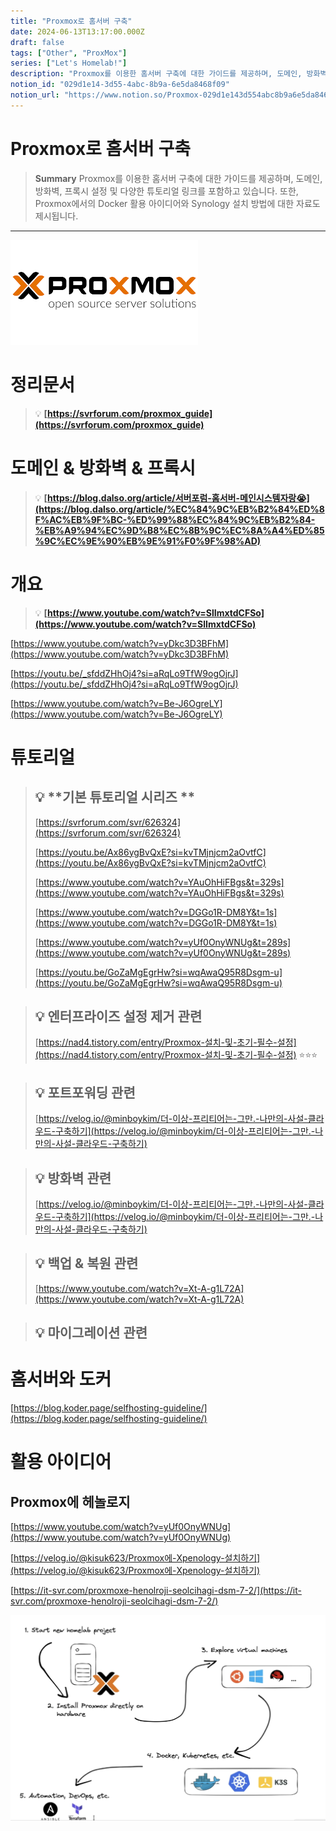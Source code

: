 ```yaml
---
title: "Proxmox로 홈서버 구축"
date: 2024-06-13T13:17:00.000Z
draft: false
tags: ["Other", "ProxMox"]
series: ["Let's Homelab!"]
description: "Proxmox를 이용한 홈서버 구축에 대한 가이드를 제공하며, 도메인, 방화벽, 프록시 설정 및 다양한 튜토리얼 링크를 포함하고 있습니다. 또한, Proxmox에서의 Docker 활용 아이디어와 Synology 설치 방법에 대한 자료도 제시됩니다."
notion_id: "029d1e14-3d55-4abc-8b9a-6e5da8468f09"
notion_url: "https://www.notion.so/Proxmox-029d1e143d554abc8b9a6e5da8468f09"
---
```


# Proxmox로 홈서버 구축

> **Summary**
> Proxmox를 이용한 홈서버 구축에 대한 가이드를 제공하며, 도메인, 방화벽, 프록시 설정 및 다양한 튜토리얼 링크를 포함하고 있습니다. 또한, Proxmox에서의 Docker 활용 아이디어와 Synology 설치 방법에 대한 자료도 제시됩니다.

---

![Image](image_9563adad0c6b.png)


# 정리문서

> 💡 **[https://svrforum.com/proxmox_guide](https://svrforum.com/proxmox_guide)**

# 도메인 & 방화벽 & 프록시

> 💡 **[https://blog.dalso.org/article/서버포럼-홈서버-메인시스템자랑😭](https://blog.dalso.org/article/%EC%84%9C%EB%B2%84%ED%8F%AC%EB%9F%BC-%ED%99%88%EC%84%9C%EB%B2%84-%EB%A9%94%EC%9D%B8%EC%8B%9C%EC%8A%A4%ED%85%9C%EC%9E%90%EB%9E%91%F0%9F%98%AD)**

# 개요

> 💡 **[https://www.youtube.com/watch?v=SlImxtdCFSo](https://www.youtube.com/watch?v=SlImxtdCFSo)**

[https://www.youtube.com/watch?v=yDkc3D3BFhM](https://www.youtube.com/watch?v=yDkc3D3BFhM)

[https://youtu.be/_sfddZHhOj4?si=aRqLo9TfW9ogOjrJ](https://youtu.be/_sfddZHhOj4?si=aRqLo9TfW9ogOjrJ)

[https://www.youtube.com/watch?v=Be-J6OgreLY](https://www.youtube.com/watch?v=Be-J6OgreLY)


# 튜토리얼

> 💡 **기본 튜토리얼 시리즈 **
> ---
>
> [https://svrforum.com/svr/626324](https://svrforum.com/svr/626324)
>
> [https://youtu.be/Ax86ygBvQxE?si=kvTMjnjcm2aOvtfC](https://youtu.be/Ax86ygBvQxE?si=kvTMjnjcm2aOvtfC)
>
> [https://www.youtube.com/watch?v=YAuOhHiFBgs&t=329s](https://www.youtube.com/watch?v=YAuOhHiFBgs&t=329s)
>
> [https://www.youtube.com/watch?v=DGGo1R-DM8Y&t=1s](https://www.youtube.com/watch?v=DGGo1R-DM8Y&t=1s)
>
> [https://www.youtube.com/watch?v=yUf0OnyWNUg&t=289s](https://www.youtube.com/watch?v=yUf0OnyWNUg&t=289s)
>
> [https://youtu.be/GoZaMgEgrHw?si=wqAwaQ95R8Dsgm-u](https://youtu.be/GoZaMgEgrHw?si=wqAwaQ95R8Dsgm-u)
>
>

> 💡 **엔터프라이즈 설정 제거 관련**
> ---
>
> [https://nad4.tistory.com/entry/Proxmox-설치-및-초기-필수-설정](https://nad4.tistory.com/entry/Proxmox-설치-및-초기-필수-설정) ⭐⭐⭐
>
>

> 💡 **포트포워딩 관련**
> ---
>
> [https://velog.io/@minboykim/더-이상-프리티어는-그만.-나만의-사설-클라우드-구축하기](https://velog.io/@minboykim/더-이상-프리티어는-그만.-나만의-사설-클라우드-구축하기) 
>
>

> 💡 **방화벽 관련**
> ---
>
> [https://velog.io/@minboykim/더-이상-프리티어는-그만.-나만의-사설-클라우드-구축하기](https://velog.io/@minboykim/더-이상-프리티어는-그만.-나만의-사설-클라우드-구축하기) 
>
>

> 💡 **백업 & 복원 관련**
> ---
>
> [https://www.youtube.com/watch?v=Xt-A-g1L72A](https://www.youtube.com/watch?v=Xt-A-g1L72A)
>
>

> 💡 **마이그레이션 관련**
> ---
>
>
>

# 홈서버와 도커

[https://blog.koder.page/selfhosting-guideline/](https://blog.koder.page/selfhosting-guideline/)

# 활용 아이디어

## Proxmox에 헤놀로지

[https://www.youtube.com/watch?v=yUf0OnyWNUg](https://www.youtube.com/watch?v=yUf0OnyWNUg)

[https://velog.io/@kisuk623/Proxmox에-Xpenology-설치하기](https://velog.io/@kisuk623/Proxmox에-Xpenology-설치하기)

[https://it-svr.com/proxmoxe-henolroji-seolcihagi-dsm-7-2/](https://it-svr.com/proxmoxe-henolroji-seolcihagi-dsm-7-2/)

![Image](image_f41fb2d3fc2a.png)

